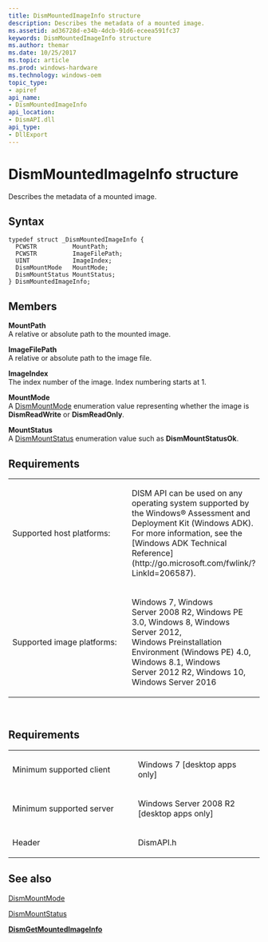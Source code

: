 ```yaml
---
title: DismMountedImageInfo structure
description: Describes the metadata of a mounted image.
ms.assetid: ad36728d-e34b-4dcb-91d6-eceea591fc37
keywords: DismMountedImageInfo structure
ms.author: themar
ms.date: 10/25/2017
ms.topic: article
ms.prod: windows-hardware
ms.technology: windows-oem
topic_type: 
- apiref
api_name: 
- DismMountedImageInfo
api_location: 
- DismAPI.dll
api_type: 
- DllExport
---
```


# DismMountedImageInfo structure


Describes the metadata of a mounted image.

Syntax
---

```
typedef struct _DismMountedImageInfo {
  PCWSTR          MountPath;
  PCWSTR          ImageFilePath;
  UINT            ImageIndex;
  DismMountMode   MountMode;
  DismMountStatus MountStatus;
} DismMountedImageInfo;
```

Members
----

**MountPath**  
A relative or absolute path to the mounted image.

**ImageFilePath**  
A relative or absolute path to the image file.

**ImageIndex**  
The index number of the image. Index numbering starts at 1.

**MountMode**  
A [DismMountMode](dismmountmode-enumeration.md) enumeration value representing whether the image is **DismReadWrite** or **DismReadOnly**.

**MountStatus**  
A [DismMountStatus](dismmountstatus-enumeration.md) enumeration value such as **DismMountStatusOk**.

## <span id="Requirements"></span><span id="requirements"></span><span id="REQUIREMENTS"></span>Requirements


<table>
<colgroup>
<col width="50%" />
<col width="50%" />
</colgroup>
<tbody>
<tr class="odd">
<td><p>Supported host platforms:</p></td>
<td><p>DISM API can be used on any operating system supported by the Windows® Assessment and Deployment Kit (Windows ADK). For more information, see the [Windows ADK Technical Reference](http://go.microsoft.com/fwlink/?LinkId=206587).</p></td>
</tr>
<tr class="even">
<td><p>Supported image platforms:</p></td>
<td><p>Windows 7, Windows Server 2008 R2, Windows PE 3.0, Windows 8, Windows Server 2012, Windows Preinstallation Environment (Windows PE) 4.0, Windows 8.1, Windows Server 2012 R2, Windows 10, Windows Server 2016</p></td>
</tr>
</tbody>
</table>

 

Requirements
---------

<table>
<colgroup>
<col width="50%" />
<col width="50%" />
</colgroup>
<tbody>
<tr class="odd">
<td><p>Minimum supported client</p></td>
<td><p>Windows 7 [desktop apps only]</p></td>
</tr>
<tr class="even">
<td><p>Minimum supported server</p></td>
<td><p>Windows Server 2008 R2 [desktop apps only]</p></td>
</tr>
<tr class="odd">
<td><p>Header</p></td>
<td>DismAPI.h</td>
</tr>
</tbody>
</table>

## <span id="see_also"></span>See also


[DismMountMode](dismmountmode-enumeration.md)

[DismMountStatus](dismmountstatus-enumeration.md)

[**DismGetMountedImageInfo**](dismgetmountedimageinfo-function.md)

 

 




